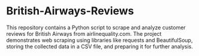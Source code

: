 # British-Airways-Reviews
This repository contains a Python script to scrape and analyze customer reviews for British Airways from airlinequality.com. The project demonstrates web scraping using libraries like requests and BeautifulSoup, storing the collected data in a CSV file, and preparing it for further analysis.
